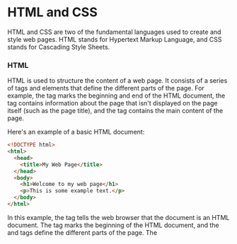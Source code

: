 # HTML and CSS

HTML and CSS are two of the fundamental languages used to create and style web pages. HTML stands for Hypertext Markup Language, and CSS stands for Cascading Style Sheets.

### HTML

HTML is used to structure the content of a web page. It consists of a series of tags and elements that define the different parts of the page. For example, the <html> tag marks the beginning and end of the HTML document, the <head> tag contains information about the page that isn't displayed on the page itself (such as the page title), and the <body> tag contains the main content of the page.

Here's an example of a basic HTML document:

```html
<!DOCTYPE html>
<html>
  <head>
    <title>My Web Page</title>
  </head>
  <body>
    <h1>Welcome to my web page</h1>
    <p>This is some example text.</p>
  </body>
</html>
```

In this example, the <!DOCTYPE html> tag tells the web browser that the document is an HTML document. The <html> tag marks the beginning of the HTML document, and the <head> and <body> tags define the different parts of the page. The <title> tag sets the title of the page, which appears in the browser's title bar.

The <h1> tag defines a heading, and the <p> tag defines a paragraph. There are many other HTML tags that can be used to structure a web page, including lists, tables, forms, and more.

### CSS

CSS is used to style the content of a web page. It allows you to control the appearance of HTML elements, such as the color, font, and layout. CSS uses a series of rules that define how different elements should be styled.

Here's an example of a basic CSS rule:

```CSS
h1 {
  color: blue;
  font-size: 24px;
}
```

In this example, the h1 selector targets all <h1> tags on the page. The color property sets the color of the text to blue, and the font-size property sets the font size to 24 pixels. There are many other CSS properties that can be used to style HTML elements, including background color, border, padding, and more.

### Conclusion

HTML and CSS are essential tools for creating and styling web pages. HTML is used to structure the content of the page, while CSS is used to control the appearance of the content. By learning HTML and CSS, you can create beautiful and functional websites that engage and inform your audience.
